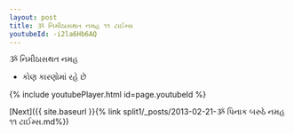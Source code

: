 ```yaml
---
layout: post
title: ૐ નિમીઠાસથત નમહ ૧૧ ટાઈમ્સ
youtubeId: -i2la6Hb6AQ
---
```

 
 
 ૐ નિમીઠાસથત નમહ  
 
 -  કોણ કારણોમાં રહે છે 
 
  
 
  
 
 
 
 
 
 


{% include youtubePlayer.html id=page.youtubeId %}
 
[Next]({{ site.baseurl }}{% link  split1/_posts/2013-02-21-ૐ પિનાક બરુઠે નમહ ૧૧ ટાઈમ્સ.md%})
 
